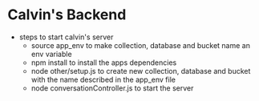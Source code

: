 # Calvin's Backend

- steps to start calvin's server
  * source app_env                  to make collection, database and bucket name an env variable
  * npm install                     to install the apps dependencies
  * node other/setup.js             to create new collection, database and bucket with the name described in the app_env file
  * node conversationController.js  to start the server
